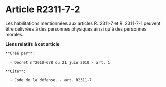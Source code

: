 # Article R2311-7-2

Les habilitations mentionnées aux articles R. 2311-7 et R. 2311-7-1 peuvent être délivrées à des personnes physiques ainsi
qu'à des personnes morales.

**Liens relatifs à cet article**

	**Créé par**:

	  - Décret n°2010-678 du 21 juin 2010 - art. 1

	**Cite**:

	  - Code de la défense. - art. R2311-7
